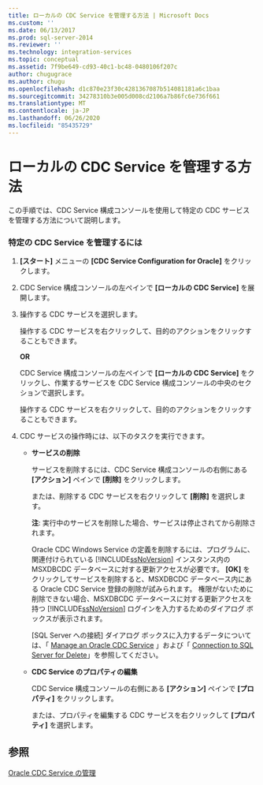 ```yaml
---
title: ローカルの CDC Service を管理する方法 | Microsoft Docs
ms.custom: ''
ms.date: 06/13/2017
ms.prod: sql-server-2014
ms.reviewer: ''
ms.technology: integration-services
ms.topic: conceptual
ms.assetid: 7f9be649-cd93-40c1-bc48-0480106f207c
author: chugugrace
ms.author: chugu
ms.openlocfilehash: d1c870e23f30c4281367087b514081181a6c1baa
ms.sourcegitcommit: 34278310b3e005d008cd2106a7b86fc6e736f661
ms.translationtype: MT
ms.contentlocale: ja-JP
ms.lasthandoff: 06/26/2020
ms.locfileid: "85435729"
---
```

# <a name="how-to-manage-a-local-cdc-service"></a>ローカルの CDC Service を管理する方法
  この手順では、CDC Service 構成コンソールを使用して特定の CDC サービスを管理する方法について説明します。  
  
### <a name="to-manage-a-specific-cdc-service"></a>特定の CDC Service を管理するには  
  
1.  **[スタート]** メニューの **[CDC Service Configuration for Oracle]** をクリックします。  
  
2.  CDC Service 構成コンソールの左ペインで **[ローカルの CDC Service]** を展開します。  
  
3.  操作する CDC サービスを選択します。  
  
     操作する CDC サービスを右クリックして、目的のアクションをクリックすることもできます。  
  
     **OR**  
  
     CDC Service 構成コンソールの左ペインで **[ローカルの CDC Service]** をクリックし、作業するサービスを CDC Service 構成コンソールの中央のセクションで選択します。  
  
     操作する CDC サービスを右クリックして、目的のアクションをクリックすることもできます。  
  
4.  CDC サービスの操作時には、以下のタスクを実行できます。  
  
    -   **サービスの削除**  
  
         サービスを削除するには、CDC Service 構成コンソールの右側にある **[アクション]** ペインで **[削除]** をクリックします。  
  
         または、削除する CDC サービスを右クリックして **[削除]** を選択します。  
  
         **注**: 実行中のサービスを削除した場合、サービスは停止されてから削除されます。  
  
         Oracle CDC Windows Service の定義を削除するには、プログラムに、関連付けられている [!INCLUDE[ssNoVersion](../../includes/ssnoversion-md.md)] インスタンス内の MSXDBCDC データベースに対する更新アクセスが必要です。 **[OK]** をクリックしてサービスを削除すると、MSXDBCDC データベース内にある Oracle CDC Service 登録の削除が試みられます。 権限がないために削除できない場合、MSXDBCDC データベースに対する更新アクセスを持つ [!INCLUDE[ssNoVersion](../../includes/ssnoversion-md.md)] ログインを入力するためのダイアログ ボックスが表示されます。  
  
         [SQL Server への接続] ダイアログ ボックスに入力するデータについては、「 [Manage an Oracle CDC Service](manage-an-oracle-cdc-service.md) 」および「 [Connection to SQL Server for Delete](connection-to-sql-server-for-delete.md)」を参照してください。  
  
    -   **CDC Service のプロパティの編集**  
  
         CDC Service 構成コンソールの右側にある **[アクション]** ペインで **[プロパティ]** をクリックします。  
  
         または、プロパティを編集する CDC サービスを右クリックして **[プロパティ]** を選択します。  
  
## <a name="see-also"></a>参照  
 [Oracle CDC Service の管理](manage-an-oracle-cdc-service.md)  
  
  
